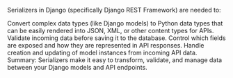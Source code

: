 Serializers in Django (specifically Django REST Framework) are needed to:

Convert complex data types (like Django models) to Python data types that can be easily rendered into JSON, XML, or other content types for APIs.
Validate incoming data before saving it to the database.
Control which fields are exposed and how they are represented in API responses.
Handle creation and updating of model instances from incoming API data.
Summary:
Serializers make it easy to transform, validate, and manage data between your Django models and API endpoints.